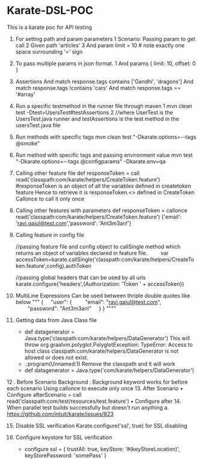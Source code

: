 # Karate-DSL-POC
This is a karate poc for API testing
1. For setting path and param parameters
    1 	Scenario: Passing param to get call
    2 	Given path 'articles'
    3 	And param limit = 10   # note exactly one space surrounding '=' sign
2. To pass multiple params in json format.
    1 	And params { limit: 10, offset: 0 }
3. Assertions
	And match response.tags contains ['Gandhi', 'dragons']
	And match response.tags !contains 'cars'
	And match response.tags == '#array'	
4. Run a specific testmethod in the runner file through maven
    1 	mvn clean test -Dtest=UsersTest#testAssertions
    2 	 //where  UserTest is the UsersTest.java runner and testAssertions is the test method in the usersTest.java file
	
5. Run methods with specific tags
	mvn clean test "-Dkarate.options=--tags @smoke"

6. Run method with specific tags and passing environment value
	mvn test "-Dkarate.options=--tags @configparams" -Dkarate.env=qa
	
7. Calling other feature file
	def responseToken = call read('classpath:com/karate/helpers/CreateToken.feature')
	#responseToken is an object of all the variables defined in createtoken feature
	Hence to retrieve it is responseToken.<<variablename>> defined in CreateToken
	Callonce to call it only once
	
8. Calling other features with parameters
	def responseToken = callonce read('classpath:com/karate/helpers/CreateToken.feature') {'email': 'ravi.gajul@test.com','password': 'Ant3m3an!'}
	
9. Calling feature in config file
	
	  //passing feature file and config object to callSingle method which returns an object of variables declared in feature file.        
	    var accessToken=karate.callSingle('classpath:com/karate/helpers/CreateToken.feature',config).authToken
	    
	  //passing global headers that can be used by all urls
	            karate.configure('headers',{Authorization: 'Token ' + accessToken})  
	
10. MultiLine Expressions 
	 Can be used between thriple double quotes like below 
	"""
	{
	    "user": {
	        "email": "ravi.gajul@test.com",
	        "password": "Ant3m3an!"
	    }
	}
	""""
11. Getting data from Java Class file
	* def datagenerator = Java.type('classpath:com/karate/helpers/DataGenerator')
	This will throw 
	org.graalvm.polyglot.PolyglotException: TypeError: Access to host class classpath:com/karate/helpers/DataGenerator is not allowed or does not exist.
	- <js>.:program(Unnamed:1)
	Remove the classpath and it will work
	* def datagenerator = Java.type('com/karate/helpers/DataGenerator')
	
12 . Before Scenario
	Background : Background keyword works for before each scenario
	Using callonce to execute only once
13. After Scenario
	• Configure afterScenario = call read('classpath:com/test/resources/test.feature')
	• Configure after
14. When parallel test builds successfully but doesn't run anything
	a. https://github.com/intuit/karate/issues/823
	<!-- <configuration>
		<argLine>-Dfile.encoding=UTF-8</argLine>
		<includes>
			<include>com/karate/features/RunnerTest.java</include>
		</includes>
		<systemProperties>
			<karate.options>--tags ~@ignore</karate.options>
		</systemProperties>
	</configuration> -->
	
15. Disable SSL verification
	Karate.configure('ssl', true) for SSL disabling

16. Configure keystore for SSL verification	
	* configure ssl = { trustAll: true, keyStore: '#(keyStoreLocation)', keyStorePassword: 'somePass' }